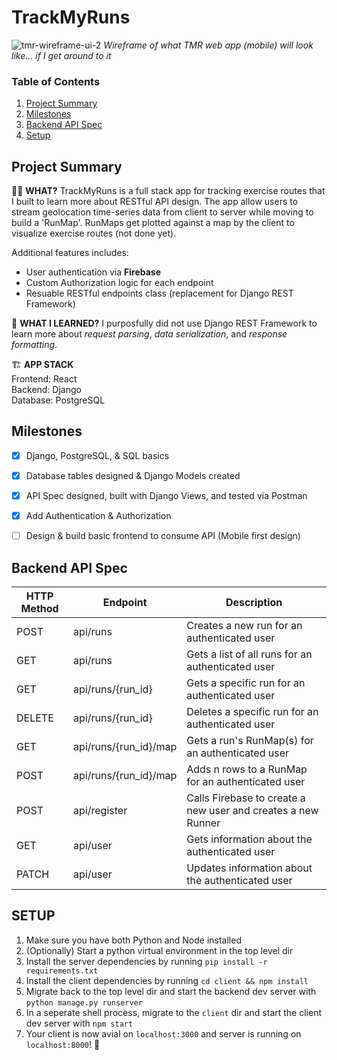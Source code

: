 # TrackMyRuns
![tmr-wireframe-ui-2](https://github.com/MichaelMoriarty67/trackmyruns/assets/86428098/d6fd7b9d-9060-41c9-975a-344a1cf5d4af)
*Wireframe of what TMR web app (mobile) will look like... *if I get around to it**

### Table of Contents
1. [Project Summary](#project-summary)
2. [Milestones](#milestones)
3. [Backend API Spec](#backend-api-spec)
4. [Setup](#setup)

## Project Summary
🏃‍♀️ **WHAT?** TrackMyRuns is a full stack app for tracking exercise routes that I built to learn more about RESTful API design. The app allow users to stream geolocation time-series data from client to server while moving to build a 'RunMap'. RunMaps get plotted against a map by the client to visualize exercise routes (not done yet).  

Additional features includes:
- User authentication via **Firebase**
- Custom Authorization logic for each endpoint
- Resuable RESTful endpoints class (replacement for Django REST Framework)  

📖 **WHAT I LEARNED?** I purposfully did not use Django REST Framework to learn more about _request parsing_, _data serialization_, and _response formatting_.  

🏗️ **APP STACK**  
Frontend: React  
Backend: Django  
Database: PostgreSQL  

## Milestones
- [x] Django, PostgreSQL, & SQL basics
- [x] Database tables designed & Django Models created
- [x] API Spec designed, built with Django Views, and tested via Postman
- [x] Add Authentication & Authorization
- [ ] Design & build basic frontend to consume API (Mobile first design)


## Backend API Spec
| HTTP Method | Endpoint                   | Description                                   |
|-------------|----------------------------|-----------------------------------------------|
| POST        | api/runs                   | Creates a new run for an authenticated user   |
| GET         | api/runs                   | Gets a list of all runs for an authenticated user |
| GET         | api/runs/{run_id}          | Gets a specific run for an authenticated user |
| DELETE      | api/runs/{run_id}          | Deletes a specific run for an authenticated user |
| GET         | api/runs/{run_id}/map     | Gets a run's RunMap(s) for an authenticated user |
| POST        | api/runs/{run_id}/map     | Adds n rows to a RunMap for an authenticated user |
| POST        | api/register               | Calls Firebase to create a new user and creates a new Runner |
| GET         | api/user                   | Gets information about the authenticated user |
| PATCH       | api/user                   | Updates information about the authenticated user |

## SETUP
 1. Make sure you have both Python and Node installed
 2. (Optionally) Start a python virtual environment in the top level dir
 3. Install the server dependencies by running `pip install -r requirements.txt`
 4. Install the client dependencies by running `cd client && npm install`
 5. Migrate back to the top level dir and start the backend dev server with `python manage.py runserver`
 6. In a seperate shell process, migrate to the `client` dir and start the client dev server with `npm start`
 7. Your client is now avial on `localhost:3000` and server is running on `localhost:8000`! 🥳



